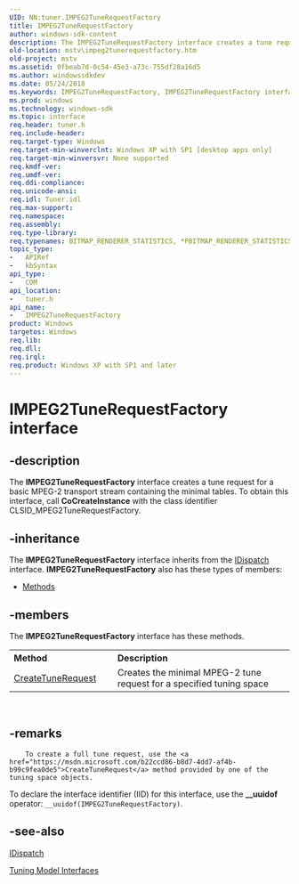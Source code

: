 ```yaml
---
UID: NN:tuner.IMPEG2TuneRequestFactory
title: IMPEG2TuneRequestFactory
author: windows-sdk-content
description: The IMPEG2TuneRequestFactory interface creates a tune request for a basic MPEG-2 transport stream containing the minimal tables. To obtain this interface, call CoCreateInstance with the class identifier CLSID_MPEG2TuneRequestFactory.
old-location: mstv\impeg2tunerequestfactory.htm
old-project: mstv
ms.assetid: 0fbeab7d-0c54-45e3-a73c-755df28a16d5
ms.author: windowssdkdev
ms.date: 05/24/2018
ms.keywords: IMPEG2TuneRequestFactory, IMPEG2TuneRequestFactory interface [Microsoft TV Technologies], IMPEG2TuneRequestFactory interface [Microsoft TV Technologies],described, IMPEG2TuneRequestFactoryInterface, mstv.impeg2tunerequestfactory, tuner/IMPEG2TuneRequestFactory
ms.prod: windows
ms.technology: windows-sdk
ms.topic: interface
req.header: tuner.h
req.include-header: 
req.target-type: Windows
req.target-min-winverclnt: Windows XP with SP1 [desktop apps only]
req.target-min-winversvr: None supported
req.kmdf-ver: 
req.umdf-ver: 
req.ddi-compliance: 
req.unicode-ansi: 
req.idl: Tuner.idl
req.max-support: 
req.namespace: 
req.assembly: 
req.type-library: 
req.typenames: BITMAP_RENDERER_STATISTICS, *PBITMAP_RENDERER_STATISTICS
topic_type:
-	APIRef
-	kbSyntax
api_type:
-	COM
api_location:
-	tuner.h
api_name:
-	IMPEG2TuneRequestFactory
product: Windows
targetos: Windows
req.lib: 
req.dll: 
req.irql: 
req.product: Windows XP with SP1 and later
---
```


# IMPEG2TuneRequestFactory interface


## -description



The <b>IMPEG2TuneRequestFactory</b> interface creates a tune request for a basic MPEG-2 transport stream containing the minimal tables. To obtain this interface, call <b>CoCreateInstance</b> with the class identifier CLSID_MPEG2TuneRequestFactory.




## -inheritance

The <b xmlns:loc="http://microsoft.com/wdcml/l10n">IMPEG2TuneRequestFactory</b> interface inherits from the <a href="ebbff4bc-36b2-4861-9efa-ffa45e013eb5">IDispatch</a> interface. <b>IMPEG2TuneRequestFactory</b> also has these types of members:
<ul>
<li><a href="https://docs.microsoft.com/">Methods</a></li>
</ul>

## -members

The <b>IMPEG2TuneRequestFactory</b> interface has these methods.
<table class="members" id="memberListMethods">
<tr>
<th align="left" width="37%">Method</th>
<th align="left" width="63%">Description</th>
</tr>
<tr data="declared;">
<td align="left" width="37%">
<a href="https://msdn.microsoft.com/41e299d6-492e-40b4-955f-603b18da0c02">CreateTuneRequest</a>
</td>
<td align="left" width="63%">
Creates the minimal MPEG-2 tune request for a specified tuning space

</td>
</tr>
</table> 


## -remarks




        To create a full tune request, use the <a href="https://msdn.microsoft.com/b22ccd86-b8d7-4dd7-af4b-b99c9fea0de5">CreateTuneRequest</a> method provided by one of the tuning space objects.
      

To declare the interface identifier (IID) for this interface, use the <b>__uuidof</b> operator: <code>__uuidof(IMPEG2TuneRequestFactory)</code>.




## -see-also




<a href="ebbff4bc-36b2-4861-9efa-ffa45e013eb5">IDispatch</a>



<a href="https://msdn.microsoft.com/5d956e1d-88b3-4236-9987-f37f674645de">Tuning Model Interfaces</a>
 

 


